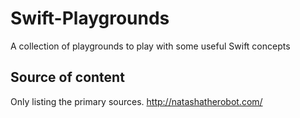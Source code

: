 # Swift-Playgrounds

A collection of playgrounds to play with some useful Swift concepts 


## Source of content

Only listing the primary sources.
http://natashatherobot.com/


